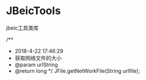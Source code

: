# JBeicTools
jbeic工具类库

/**
* 2018-4-22 17:46:29
* 获取网络文件的大小
* @param urlString
* @return long
*/
JFile.getNetWorkFile(String urlfile);
